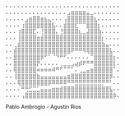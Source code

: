 ⠄⠄⠄⠄⠄⠄⠄⠄⠄⠄⠄⠄⠄⠄⠄⠄⠄⠄⠄⠄⠄⠄⠄⠄⠄⠄⠄⠄⠄⠄
⠄⠄⠄⠄⠄⠄⠄⠄⠄⠄⠄⠄⠄⠄⠄⠄⣠⣶⣶⣶⣶⣤⣀⠄⠄⠄⠄⠄⠄⠄
⠄⠄⠄⠄⠄⣠⣶⣿⣿⣶⣦⣄⠄⠄⠄⢠⣿⣿⣿⣿⣿⣿⣿⣆⠄⠄⠄⠄⠄⠄
⠄⠄⠄⠄⢰⣿⣿⣿⣿⣿⣿⣿⣧⠄⠄⣾⣿⣿⣏⠉⠉⣿⣿⣿⡆⠄⠄⠄⠄⠄
⠄⠄⠄⢰⣿⣿⣿⣏⠄⢘⣿⣿⣿⡄⢘⣿⣿⣿⣿⣆⣀⣼⣿⣿⣷⠄⠄⠄⠄⠄
⠄⠄⠄⢸⣿⣿⣿⣿⣶⣾⣿⣿⣿⣿⣿⣿⣿⣿⣿⣿⣿⣿⣿⣿⣿⡆⠄⠄⠄⠄
⠄⠄⢀⣾⣿⣿⣿⣿⣿⣿⣿⣿⣿⣿⣿⣿⣿⣿⣿⣿⣿⣿⣿⣿⣿⣷⣤⠄⠄⠄
⠄⠄⣾⣿⣿⣿⣿⣿⣿⣿⣿⣿⣿⣿⣿⣿⣿⠟⠛⠛⠻⢿⣿⣿⣿⣿⣿⣧⠄⠄
⠄⠄⣿⣿⣿⣿⣿⣿⣿⡿⠋⠁⠈⠙⠛⠋⠄⠄⠄⠄⠄⠄⠉⣿⣿⣿⣿⣿⡆⠄
⠄⠄⣿⣿⣿⣿⣿⣿⡟⠄⠄⠄⠄⠄⢀⣀⣀⣠⣴⡾⠟⠛⠛⣿⣿⣿⣿⣿⡇⠄
⠄⠄⢿⣿⣿⣿⣿⣿⠶⠶⠶⠶⠾⠛⠋⠉⠉⠁⠄⢀⣀⣤⣶⣿⣿⣿⣿⣿⠁⠄
⠄⠄⢸⣿⣿⣿⣿⣿⣷⣤⣤⣤⣤⣤⣤⣤⣶⣿⣿⣿⣿⣿⣿⣿⣿⣿⣿⡿⠄⠄
⠄⠄⠄⢿⣿⣿⣿⣿⣿⣿⣿⡿⠿⠿⠿⠿⠛⠛⣛⣛⣛⣛⣛⣛⣛⡛⠛⠃⠄⠄
⠄⠄⠄⠄⠛⢛⣋⣉⣁⣤⣤⣤⣶⣶⣾⣿⣿⣿⣿⣿⣿⣿⣿⣿⣿⣿⣿⣧⠄⠄
⠄⠄⠄⠄⢠⣿⣿⣿⣿⣿⣿⣿⣿⣿⣿⣿⣿⣿⣿⣿⣿⣿⣿⣿⣿⣿⣿⣿⡷⠄

Pablo Ambrogio - Agustin Rios
